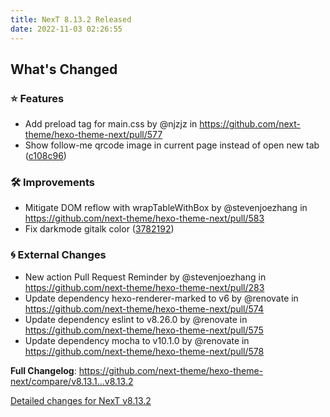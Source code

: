 ```yaml
---
title: NexT 8.13.2 Released
date: 2022-11-03 02:26:55
---
```


<!-- Release notes generated using configuration in .github/release.yml at v8.13.2 -->

## What's Changed
### ⭐ Features
* Add preload tag for main.css by @njzjz in https://github.com/next-theme/hexo-theme-next/pull/577
* Show follow-me qrcode image in current page instead of open new tab ([c108c96](https://github.com/next-theme/hexo-theme-next/commit/c108c96a44fbb9c5c7c17de4cc0b8da5c42072cd))
### 🛠 Improvements
* Mitigate DOM reflow with wrapTableWithBox by @stevenjoezhang in https://github.com/next-theme/hexo-theme-next/pull/583
* Fix darkmode gitalk color ([3782192](https://github.com/next-theme/hexo-theme-next/commit/3782192dfbd5dc4b4110e9beb740800fe0af9037))
### 🌀 External Changes
* New action Pull Request Reminder by @stevenjoezhang in https://github.com/next-theme/hexo-theme-next/pull/283
* Update dependency hexo-renderer-marked to v6 by @renovate in https://github.com/next-theme/hexo-theme-next/pull/574
* Update dependency eslint to v8.26.0 by @renovate in https://github.com/next-theme/hexo-theme-next/pull/575
* Update dependency mocha to v10.1.0 by @renovate in https://github.com/next-theme/hexo-theme-next/pull/578


**Full Changelog**: https://github.com/next-theme/hexo-theme-next/compare/v8.13.1...v8.13.2

[Detailed changes for NexT v8.13.2](https://github.com/next-theme/hexo-theme-next/releases/tag/v8.13.2)

